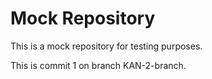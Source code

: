 # Mock Repository

This is a mock repository for testing purposes.

This is commit 1 on branch KAN-2-branch.